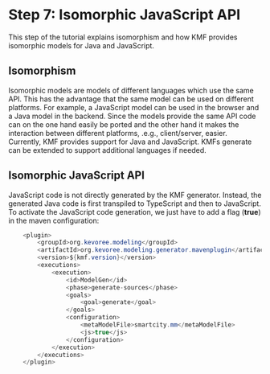 Step 7: Isomorphic JavaScript API
======================

This step of the tutorial explains isomorphism and how KMF provides isomorphic models for Java and JavaScript.

Isomorphism
-------------
Isomorphic models are models of different languages which use the same API.
This has the advantage that the same model can be used on different platforms. 
For example, a JavaScript model can be used in the browser and a Java model in the backend. 
Since the models provide the same API code can on the one hand easily be ported and the other hand it makes the interaction between different platforms, .e.g., client/server, easier. 
Currently, KMF provides support for Java and JavaScript.
KMFs generate can be extended to support additional languages if needed. 

Isomorphic JavaScript API
-------------
JavaScript code is not directly generated by the KMF generator.
Instead, the generated Java code is first transpiled to TypeScript and then to JavaScript. 
To activate the JavaScript code generation, we just have to add a flag (**<js>true</js>**) in the maven configuration:
 
```java
    <plugin>
        <groupId>org.kevoree.modeling</groupId>
        <artifactId>org.kevoree.modeling.generator.mavenplugin</artifactId>
        <version>${kmf.version}</version>
        <executions>
            <execution>
                <id>ModelGen</id>
                <phase>generate-sources</phase>
                <goals>
                    <goal>generate</goal>
                </goals>
                <configuration>
                    <metaModelFile>smartcity.mm</metaModelFile>
                    <js>true</js>
                </configuration>
            </execution>
        </executions>
    </plugin>    
```